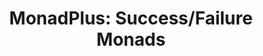 ---
title: ! 'MonadPlus: Success/Failure Monads'
url: http://blog.jle.im/entries/series/+monadplus-success-failure-monads
authors:
- Justin Le
type: article
tags:
- MonadPlus
- monads
doHaskell-type: extended example
dohaskell-year: 2013
---